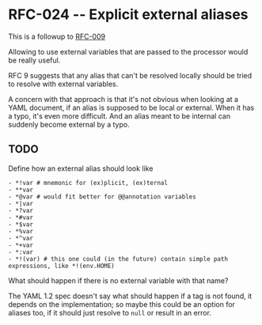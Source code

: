 # RFC-024 -- Explicit external aliases

This is a followup to [RFC-009](RFC-009.md)

Allowing to use external variables that are passed to the processor would be really useful.

RFC 9 suggests that any alias that can't be resolved locally should be tried to resolve with external variables.

A concern with that approach is that it's not obvious when looking at a YAML document, if an alias is supposed to be local or external.
When it has a typo, it's even more difficult.
And an alias meant to be internal can suddenly become external by a typo.

## TODO

Define how an external alias should look like

```
- *!var # mnemonic for (ex)plicit, (ex)ternal
- **var
- *@var # would fit better for @@annotation variables
- *|var
- *?var
- *#var
- *$var
- *%var
- *^var
- *+var
- *:var
- *!(var) # this one could (in the future) contain simple path expressions, like *!(env.HOME)
```

What should happen if there is no external variable with that name?

The YAML 1.2 spec doesn't say what should happen if a tag is not found, it depends on the implementation; so maybe this could be an option for aliases too, if it should just resolve to `null` or result in an error.
